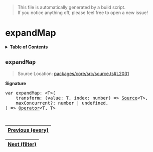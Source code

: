 > This file is automatically generated by a build script.<br>If you notice anything off, please feel free to open a new issue!

# expandMap

<details><summary><b>Table of Contents</b></summary>

1. [<code>expandMap</code>](#expandMap)</details>

## <a name="expandMap"></a><code>expandMap</code>

> Source Location: [packages\/core\/src\/source.ts#L2031](..\/..\/packages\/core\/src\/source.ts#L2031)

<b>Signature</b>

<pre>var expandMap: &lt;T&gt;(<br>    transform: (value: T, index: number) =&gt; <a href="../03-api-source/00-Source.md#Source-Interface">Source</a>&lt;T&gt;,<br>    maxConcurrent?: number | undefined,<br>) =&gt; <a href="000-Operator.md#Operator">Operator</a>&lt;T, T&gt;</pre><br>

| [Previous \(every\)](024-every.md#readme) |
| --- |

<div align="right">

| [Next \(filter\)](026-filter.md#readme) |
| --- |
</div>
